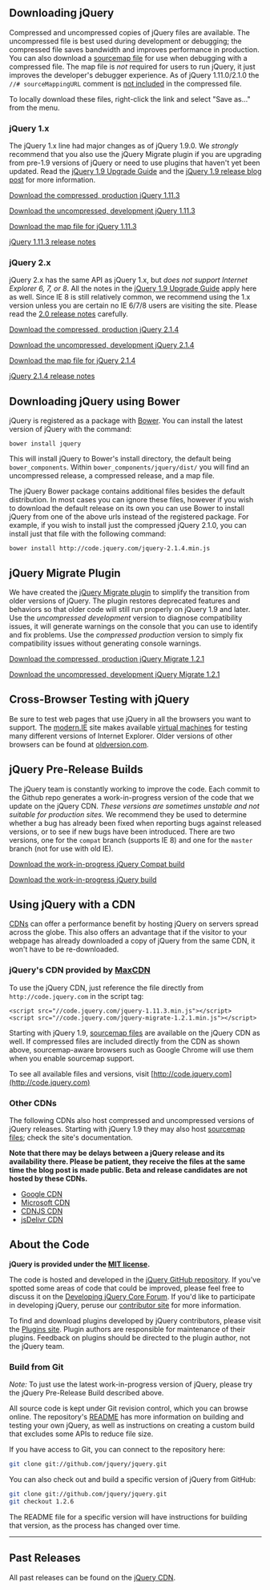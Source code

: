 <script>{
	"title": "Download jQuery",
	"customFields": [
		{ "key": "hide_title", "value": 1 }
	]
}</script>

## Downloading jQuery

Compressed and uncompressed copies of jQuery files are available. The uncompressed file is best used during development or debugging; the compressed file saves bandwidth and improves performance in production.
You can also download a [sourcemap file](http://www.html5rocks.com/en/tutorials/developertools/sourcemaps/) for use when debugging with a compressed file.
The map file is _not_ required for users to run jQuery, it just improves the developer's debugger experience.
As of jQuery 1.11.0/2.1.0 the `//# sourceMappingURL` comment is [not included](http://blog.jquery.com/?p=3344) in the compressed file.

To locally download these files, right-click the link and select "Save as..." from the menu.

### jQuery 1.x

The jQuery 1.x line had major changes as of jQuery 1.9.0. We _strongly_
recommend that you also use the jQuery Migrate plugin if you are upgrading from
pre-1.9 versions of jQuery or need to use plugins that haven't yet been updated.
Read the [jQuery 1.9 Upgrade Guide](http://jquery.com/upgrade-guide/1.9/)
and the [jQuery 1.9 release blog post](http://blog.jquery.com/2013/01/15/jquery-1-9-final-jquery-2-0-beta-migrate-final-released/)
for more information.

<a href="http://code.jquery.com/jquery-1.11.3.min.js" download>Download the compressed, production jQuery 1.11.3</a>

<a href="http://code.jquery.com/jquery-1.11.3.js" download>Download the uncompressed, development jQuery 1.11.3</a>

<a href="http://code.jquery.com/jquery-1.11.3.min.map" download>Download the map file for jQuery 1.11.3</a>

[jQuery 1.11.3 release
notes](http://blog.jquery.com/2015/04/28/jquery-1-11-3-and-2-1-4-released-ios-fail-safe-edition/)

### jQuery 2.x

jQuery 2.x has the same API as jQuery 1.x, but _does not support Internet Explorer 6, 7, or 8_.
All the notes in the [jQuery 1.9 Upgrade Guide](http://jquery.com/upgrade-guide/1.9/) apply here as well.
Since IE 8 is still relatively common, we recommend using the 1.x version unless you
are certain no IE 6/7/8 users are visiting the site.
Please read the [2.0 release notes](http://blog.jquery.com/2013/04/18/jquery-2-0-released/) carefully.

<a href="http://code.jquery.com/jquery-2.1.4.min.js" download>Download the compressed, production jQuery 2.1.4</a>

<a href="http://code.jquery.com/jquery-2.1.4.js" download>Download the uncompressed, development jQuery 2.1.4</a>

<a href="http://code.jquery.com/jquery-2.1.4.min.map" download>Download the map file for jQuery 2.1.4</a>

[jQuery 2.1.4 release
notes](http://blog.jquery.com/2015/04/28/jquery-1-11-3-and-2-1-4-released-ios-fail-safe-edition/)

## Downloading jQuery using Bower
jQuery is registered as a package with [Bower](http://bower.io). You can install the latest version of jQuery with the command:
```
bower install jquery
```
This will install jQuery to Bower's install directory, the default being `bower_components`. Within `bower_components/jquery/dist/` you will find an uncompressed release, a compressed release, and a map file.

The jQuery Bower package contains additional files besides the default distribution. In most cases you can ignore these files, however if you wish to download the default release on its own you can use Bower to install jQuery from one of the above urls instead of the registered package. For example, if you wish to install just the compressed jQuery 2.1.0, you can install just that file with the following command:
```
bower install http://code.jquery.com/jquery-2.1.4.min.js
```

## jQuery Migrate Plugin

We have created the [jQuery Migrate plugin](http://github.com/jquery/jquery-migrate/#readme)
to simplify the transition from older versions of jQuery. The plugin restores deprecated features and behaviors so that older code will still run properly on jQuery 1.9 and later. Use the _uncompressed development_ version to diagnose compatibility issues, it will generate warnings on the console that you can use to identify and fix problems. Use the _compressed production_ version to simply fix compatibility issues without generating console warnings.

<a href="http://code.jquery.com/jquery-migrate-1.2.1.min.js" download>Download the compressed, production jQuery Migrate 1.2.1</a>

<a href="http://code.jquery.com/jquery-migrate-1.2.1.js" download>Download the uncompressed, development jQuery Migrate 1.2.1</a>

## Cross-Browser Testing with jQuery

Be sure to test web pages that use jQuery in all the browsers you want to support. The [modern.IE](http://modern.ie/) site makes available [virtual machines](http://www.modern.ie/en-us/virtualization-tools#downloads) for testing many different versions of Internet Explorer. Older versions of other browsers can be found at [oldversion.com](http://oldversion.com/).

## jQuery Pre-Release Builds

The jQuery team is constantly working to improve the code. Each commit to the Github repo generates a work-in-progress version of the code that we update on the jQuery CDN. _These versions are sometimes unstable and not suitable for production sites._ We recommend they be used to determine whether a bug has already been fixed when reporting bugs against released versions, or to see if new bugs have been introduced. There are two versions, one for the `compat` branch (supports IE 8) and one for the `master` branch (not for use with old IE).

<a href="//code.jquery.com/jquery-compat-git.js" download>Download the work-in-progress jQuery Compat build</a>

<a href="//code.jquery.com/jquery-git.js" download>Download the work-in-progress jQuery build</a>

## Using jQuery with a CDN

[CDNs](http://en.wikipedia.org/wiki/Content_delivery_network) can offer a performance benefit by hosting jQuery on servers spread across the globe. This also offers an advantage that
if the visitor to your webpage has already downloaded a copy of jQuery from the same CDN, it won't have to be re-downloaded.

### jQuery's CDN provided by [MaxCDN](http://www.maxcdn.com)

To use the jQuery CDN, just reference the file directly from `http://code.jquery.com` in the script tag:
```
<script src="//code.jquery.com/jquery-1.11.3.min.js"></script>
<script src="//code.jquery.com/jquery-migrate-1.2.1.min.js"></script>
```

Starting with jQuery 1.9, [sourcemap files](http://blog.jquery.com/2013/01/09/jquery-1-9-rc1-and-migrate-rc1-released/#sourcemaps) are available on the jQuery CDN as well. If compressed files are included directly from the CDN as shown above, sourcemap-aware browsers such as Google Chrome will use them when you enable sourcemap support.

To see all available files and versions, visit [http://code.jquery.com](http://code.jquery.com)

### Other CDNs

The following CDNs also host compressed and uncompressed versions of jQuery releases. Starting with jQuery 1.9 they may also host [sourcemap files](http://blog.jquery.com/2013/01/09/jquery-1-9-rc1-and-migrate-rc1-released/#sourcemaps); check the site's documentation.

**Note that there may be delays between a jQuery release and its availability there. Please be patient, they receive the files at the same time the blog post is made public. Beta and release candidates are not hosted by these CDNs.**

* [Google CDN](https://developers.google.com/speed/libraries/devguide#jquery)
* [Microsoft CDN](http://www.asp.net/ajaxlibrary/cdn.ashx#jQuery_Releases_on_the_CDN_0)
* [CDNJS CDN](http://cdnjs.com/libraries/jquery/)
* [jsDelivr CDN](http://www.jsdelivr.com/#!jquery)

## About the Code

**jQuery is provided under the <a href="http://jquery.org/license/">MIT license</a>.**

The code is hosted and developed in the [jQuery GitHub repository](http://github.com/jquery/jquery). If you've spotted some areas of code that could be improved, please feel free to discuss it on the [Developing jQuery Core Forum](https://forum.jquery.com/developing-jquery-core). If you'd like to participate in developing jQuery, peruse our [contributor site](http://contribute.jquery.org) for more information.

To find and download plugins developed by jQuery contributors, please visit the <a href="http://plugins.jquery.com/">Plugins site</a>. Plugin authors are responsible for maintenance of their plugins. Feedback on plugins should be directed to the plugin author, not the jQuery team.

### Build from Git

*Note:* To just use the latest work-in-progress version of jQuery, please try the jQuery Pre-Release Build described above.

All source code is kept under Git revision control, which you can browse online. The repository's <a href="https://github.com/jquery/jquery/blob/master/README.md">README</a> has more information on building and testing your own jQuery, as well as instructions on creating a custom build that excludes some APIs to reduce file size.

If you have access to Git, you can connect to the repository here:

``` bash
git clone git://github.com/jquery/jquery.git
```

You can also check out and build a specific version of jQuery from GitHub:

``` bash
git clone git://github.com/jquery/jquery.git
git checkout 1.2.6
```

The README file for a specific version will have instructions for building that version, as the process has changed over time.

***

## Past Releases

All past releases can be found on the [jQuery CDN](http://code.jquery.com).

